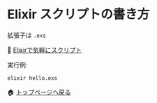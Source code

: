 # Elixir スクリプトの書き方

拡張子は `.exs`  

📖 [Elixirで気軽にスクリプト](https://qiita.com/mnishiguchi/items/4a4e6d5dd1432e6168c1)  

実行例:  

```shell
elixir hello.exs
```

🏠 [トップページへ戻る](../README.md)  
